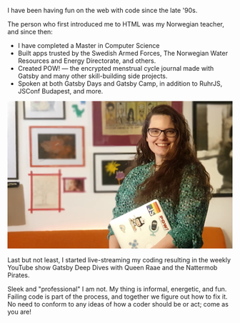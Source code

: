 I have been having fun on the web with code since the late '90s.

The person who first introduced me to HTML was my Norwegian teacher, and since then:

- I have completed a Master in Computer Science
- Built apps trusted by the Swedish Armed Forces, The Norwegian Water Resources and Energy Directorate, and others.
- Created POW! — the encrypted menstrual cycle journal made with Gatsby and many other skill-building side projects.
- Spoken at both Gatsby Days and Gatsby Camp, in addition to RuhrJS, JSConf Budapest, and more.

![Queen Raae holding a laptop and looking into the camera in her signature green dress.](../raae.png)

Last but not least, I started live-streaming my coding resulting in the weekly YouTube show Gatsby Deep Dives with Queen Raae and the Nattermob Pirates.

Sleek and "professional" I am not. My thing is informal, energetic, and fun. Failing code is part of the process, and together we figure out how to fix it. No need to conform to any ideas of how a coder should be or act; come as you are!
